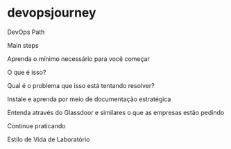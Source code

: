# devopsjourney
DevOps Path

Main steps

Aprenda o mínimo necessário para você começar

O que é isso?

Qual é o problema que isso está tentando resolver?

Instale e aprenda por meio de documentação estratégica

Entenda através do Glassdoor e similares o que as empresas estão pedindo

Continue praticando

Estilo de Vida de Laboratório
